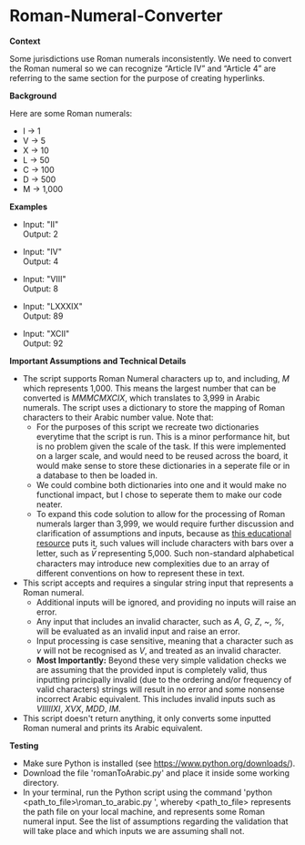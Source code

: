 # Roman-Numeral-Converter

**Context**

Some jurisdictions use Roman numerals inconsistently. We need to convert the Roman
numeral so we can recognize “Article IV” and “Article 4” are referring to the same section for the
purpose of creating hyperlinks.

**Background**

Here are some Roman numerals:

- I -> 1
- V -> 5
- X -> 10
- L -> 50 
- C -> 100
- D -> 500
- M -> 1,000

**Examples**

- Input: "II" <br>
  Output: 2

- Input: "IV" <br>
  Output: 4

- Input: "VIII" <br>
  Output: 8

- Input: "LXXXIX" <br>
  Output: 89

- Input: "XCII" <br>
  Output: 92

**Important Assumptions and Technical Details**

- The script supports Roman Numeral characters up to, and including, *M* which represents 1,000. This means the largest number that can be converted is *MMMCMXCIX*, which translates to 3,999 in Arabic numerals. The script uses a dictionary to store the mapping of Roman characters to their Arabic number value. Note that:
  - For the purposes of this script we recreate two dictionaries everytime that the script is run. This is a minor performance hit, but is no problem given the scale of the task. If this were implemented on a larger scale, and would need to be reused across the board, it would make sense to store these dictionaries in a seperate file or in a database to then be loaded in.
  - We could combine both dictionaries into one and it would make no functional impact, but I chose to seperate them to make our code neater.
  - To expand this code solution to allow for the processing of Roman numerals larger than 3,999, we would require further discussion and clarification of assumptions and inputs, because as [this educational resource](https://byjus.com/maths/roman-numerals/) puts it, such values will include characters with bars over a letter, such as *V̅* representing 5,000. Such non-standard alphabetical characters may introduce new complexities due to an array of different conventions on how to represent these in text.
- This script accepts and requires a singular string input that represents a Roman numeral.
  - Additional inputs will be ignored, and providing no inputs will raise an error.
  - Any input that includes an invalid character, such as *A*, *G*, *Z*, *~*, *%*, will be evaluated as an invalid input and raise an error.
  - Input processing is case sensitive, meaning that a character such as *v* will not be recognised as *V*, and treated as an invalid character.
  - **Most Importantly:** Beyond these very simple validation checks we are assuming that the provided input is completely valid, thus inputting principally invalid (due to the ordering and/or frequency of valid characters) strings will result in no error and some nonsense incorrect Arabic equivalent. This includes invalid inputs such as *VIIIIIXI*, *XVX*, *MDD*, *IM*.  
- This script doesn't return anything, it only converts some inputted Roman numeral and prints its Arabic equivalent.

**Testing**

- Make sure Python is installed (see https://www.python.org/downloads/).
- Download the file 'romanToArabic.py' and place it inside some working directory.
- In your terminal, run the Python script using the command 'python <path_to_file>\roman_to_arabic.py <roman>', whereby <path_to_file> represents the path file on your local machine, and <roman> represents some Roman numeral input. See the list of assumptions regarding the validation that will take place and which inputs we are assuming shall not.
